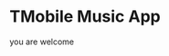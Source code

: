 <!DOCTYPE html>
<html>
<head>
<title>Mobile Music</title>
</head>
<body>

<h1>TMobile Music App</h1>
<p>you are welcome</p>

</body>
</html>
